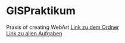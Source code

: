 # GISPraktikum
 Praxis of creating WebArt
 [Link zu dem Ordner](https://github.com/ArthurErHFU/GISPraktikum/tree/page/MainFolder) <br> 
 [Link zu allen Aufgaben](https://github.com/ArthurErHFU/GISPraktikum/tree/page/MainFolder/MainStartPage.html) <br>
